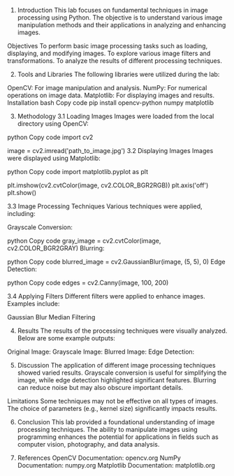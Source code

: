 1. Introduction
This lab focuses on fundamental techniques in image processing using Python. The objective is to understand various image manipulation methods and their applications in analyzing and enhancing images.

Objectives
To perform basic image processing tasks such as loading, displaying, and modifying images.
To explore various image filters and transformations.
To analyze the results of different processing techniques.

2. Tools and Libraries
The following libraries were utilized during the lab:

OpenCV: For image manipulation and analysis.
NumPy: For numerical operations on image data.
Matplotlib: For displaying images and results.
Installation
bash
Copy code
pip install opencv-python numpy matplotlib

3. Methodology
3.1 Loading Images
Images were loaded from the local directory using OpenCV:

python
Copy code
import cv2

image = cv2.imread('path_to_image.jpg')
3.2 Displaying Images
Images were displayed using Matplotlib:

python
Copy code
import matplotlib.pyplot as plt

plt.imshow(cv2.cvtColor(image, cv2.COLOR_BGR2RGB))
plt.axis('off')
plt.show()

3.3 Image Processing Techniques
Various techniques were applied, including:

Grayscale Conversion:

python
Copy code
gray_image = cv2.cvtColor(image, cv2.COLOR_BGR2GRAY)
Blurring:

python
Copy code
blurred_image = cv2.GaussianBlur(image, (5, 5), 0)
Edge Detection:

python
Copy code
edges = cv2.Canny(image, 100, 200)

3.4 Applying Filters
Different filters were applied to enhance images. Examples include:

Gaussian Blur
Median Filtering

4. Results
The results of the processing techniques were visually analyzed. Below are some example outputs:

Original Image:
Grayscale Image:
Blurred Image:
Edge Detection:

5. Discussion
The application of different image processing techniques showed varied results. Grayscale conversion is useful for simplifying the image, while edge detection highlighted significant features. Blurring can reduce noise but may also obscure important details.

Limitations
Some techniques may not be effective on all types of images.
The choice of parameters (e.g., kernel size) significantly impacts results.

6. Conclusion
This lab provided a foundational understanding of image processing techniques. The ability to manipulate images using programming enhances the potential for applications in fields such as computer vision, photography, and data analysis.

7. References
OpenCV Documentation: opencv.org
NumPy Documentation: numpy.org
Matplotlib Documentation: matplotlib.org
